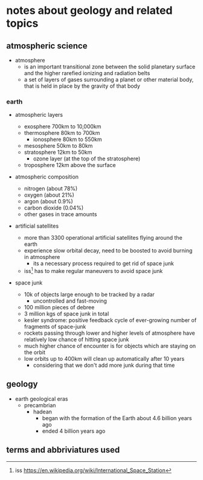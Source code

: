 # notes about geology and related topics


## atmospheric science

- atmosphere 
  - is an important transitional zone between the solid planetary surface and the higher rarefied ionizing and radiation belts
  - a set of layers of gases surrounding a planet or other material body, that is held in place by the gravity of that body


### earth

- atmospheric layers
  - exosphere 700km to 10,000km
  - thermosphere 80km to 700km
    - ionosphere 80km to 550km
  - mesosphere 50km to 80km
  - stratosphere 12km to 50km
      - ozone layer (at the top of the stratosphere)
  - troposphere 12km above the surface

- atmospheric composition
  - nitrogen (about 78%)
  - oxygen (about 21%)
  - argon (about 0.9%)
  - carbon dioxide (0.04%)
  - other gases in trace amounts

- artificial satellites
  - more than 3300 operational artificial satellites flying around the earth
  - experience slow orbital decay, need to be boosted to avoid burning in atmosphere
    - its a necessary process required to get rid of space junk
  - iss[^1] has to make regular maneuvers to avoid space junk

- space junk
  - 10k of objects large enough to be tracked by a radar
    - uncontrolled and fast-moving
  - 100 million pieces of debree
  - 3 million kgs of space junk in total
  - kesler syndrome: positive feedback cycle of ever-growing number of fragments of space-junk
  - rockets passing through lower and higher levels of atmosphere have relatively low chance of hitting space junk
  - much higher chance of encounter is for objects which are staying on the orbit
  - low orbits up to 400km will clean up automatically after 10 years
    - considering that we don't add more junk during that time


## geology

- earth geological eras
  - precambrian
    - hadean  
      - began with the formation of the Earth about 4.6 billion years ago
      - ended 4 billion years ago


## terms and abbriviatures used

[^1]: iss https://en.wikipedia.org/wiki/International_Space_Station 
